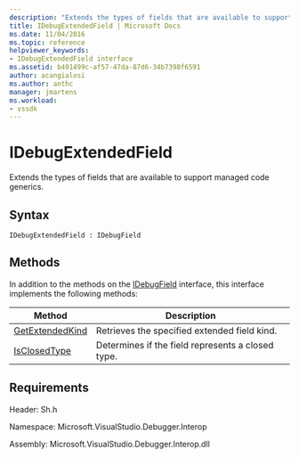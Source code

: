 ```yaml
---
description: "Extends the types of fields that are available to support managed code generics."
title: IDebugExtendedField | Microsoft Docs
ms.date: 11/04/2016
ms.topic: reference
helpviewer_keywords:
- IDebugExtendedField interface
ms.assetid: b491499c-af57-47da-87d6-34b7398f6591
author: acangialosi
ms.author: anthc
manager: jmartens
ms.workload:
- vssdk
---
```

# IDebugExtendedField
Extends the types of fields that are available to support managed code generics.

## Syntax

```
IDebugExtendedField : IDebugField
```

## Methods
 In addition to the methods on the [IDebugField](../../../extensibility/debugger/reference/idebugfield.md) interface, this interface implements the following methods:

|Method|Description|
|------------|-----------------|
|[GetExtendedKind](../../../extensibility/debugger/reference/idebugextendedfield-getextendedkind.md)|Retrieves the specified extended field kind.|
|[IsClosedType](../../../extensibility/debugger/reference/idebugextendedfield-isclosedtype.md)|Determines if the field represents a closed type.|

## Requirements
 Header: Sh.h

 Namespace: Microsoft.VisualStudio.Debugger.Interop

 Assembly: Microsoft.VisualStudio.Debugger.Interop.dll
